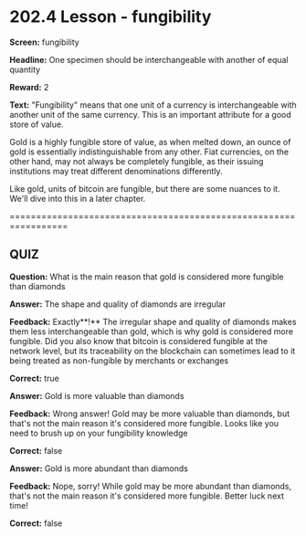 # 202.4 Lesson - fungibility

**Screen:** fungibility

**Headline:** One specimen should be interchangeable with another of equal quantity

**Reward:** 2

**Text:** 
&quot;Fungibility&quot; means that one unit of a currency is interchangeable with another unit of the same currency. This is an important attribute for a good store of value.

Gold is a highly fungible store of value, as when melted down, an ounce of gold is essentially indistinguishable from any other. Fiat currencies, on the other hand, may not always be completely fungible, as their issuing institutions may treat different denominations differently.

Like gold, units of bitcoin are fungible, but there are some nuances to it. We&#x27;ll dive into this in a later chapter.


=================================================================

## QUIZ

**Question:** What is the main reason that gold is considered more fungible than diamonds


**Answer:** The shape and quality of diamonds are irregular

**Feedback:** Exactly**!** The irregular shape and quality of diamonds makes them less interchangeable than gold, which is why gold is considered more fungible. Did you also know that bitcoin is considered fungible at the network level, but its traceability on the blockchain can sometimes lead to it being treated as non-fungible by merchants or exchanges

**Correct:** true

**Answer:** Gold is more valuable than diamonds

**Feedback:** Wrong answer! Gold may be more valuable than diamonds, but that&#x27;s not the main reason it&#x27;s considered more fungible. Looks like you need to brush up on your fungibility knowledge

**Correct:** false

**Answer:** Gold is more abundant than diamonds

**Feedback:** Nope, sorry! While gold may be more abundant than diamonds, that&#x27;s not the main reason it&#x27;s considered more fungible. Better luck next time!

**Correct:** false


<figure><img src="../.gitbook/assets/202-04.png" alt=""><figcaption></figcaption></figure>

